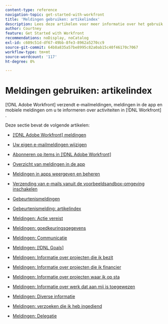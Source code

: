 ```yaml
---
content-type: reference
navigation-topic: get-started-with-workfront
title: 'Meldingen gebruiken: artikelindex'
description: Lees deze artikelen voor meer informatie over het gebruik van berichten in Adobe Workfront.
author: Courtney
feature: Get Started with Workfront
recommendations: noDisplay, noCatalog
exl-id: c609c51d-df67-49bb-8fe3-8962a5270cc9
source-git-commit: 64b8a835a57be8995c82a0ab15c40f46170c7067
workflow-type: tm+mt
source-wordcount: '117'
ht-degree: 0%

---
```


# Meldingen gebruiken: artikelindex

[!DNL Adobe Workfront] verzendt e-mailmeldingen, meldingen in de app en mobiele meldingen om u te informeren over activiteiten in [!DNL Workfront] .

<!-- Audited: 01/2024 -->

Deze sectie bevat de volgende artikelen:

* [[!DNL Adobe Workfront] meldingen](../../workfront-basics/using-notifications/wf-notifications.md)
* [Uw eigen e-mailmeldingen wijzigen](../../workfront-basics/using-notifications/activate-or-deactivate-your-own-event-notifications.md)
* [Abonneren op items in  [!DNL Adobe Workfront]](../../workfront-basics/using-notifications/subscribe-to-items-in-workfront.md)
* [Overzicht van meldingen in de app](../../workfront-basics/using-notifications/in-app-notifications-overview.md)
* [Meldingen in apps weergeven en beheren](../../workfront-basics/using-notifications/view-and-manage-in-app-notifications.md)
* [Verzending van e-mails vanuit de voorbeeldsandbox-omgeving inschakelen](../../workfront-basics/using-notifications/enable-delivery-emails-from-preview-sandbox-environment.md)
* [Gebeurtenismeldingen](../../workfront-basics/using-notifications/event-notifications.md)

  <!--
  <li data-mc-conditions="QuicksilverOrClassic.Draft mode"><a href="../../workfront-basics/using-notifications/opt-out-of-email-notifications.md" class="MCXref xref" xrefformat="{para}">Opt out of email notifications</a> </li>
  -->
* [Gebeurtenismelding: artikelindex](/help/quicksilver/workfront-basics/using-notifications/event-notifications-article-index.md)
* [Meldingen: Actie vereist](../../workfront-basics/using-notifications/notifications-action-needed.md)
* [Meldingen: goedkeuringsgegevens](../../workfront-basics/using-notifications/notifications-approval-information.md)
* [Meldingen: Communicatie](../../workfront-basics/using-notifications/notifications-communication.md)
* [Meldingen: [!DNL Goals]](../../workfront-basics/using-notifications/notifications-goals.md)
* [Meldingen: Informatie over projecten die ik bezit](../../workfront-basics/using-notifications/notifications-information-about-projects-i-own.md)
* [Meldingen: Informatie over projecten die ik financier](../../workfront-basics/using-notifications/notifications-information-about-projects-i-sponsor.md)
* [Meldingen: Informatie over projecten waar ik op sta](../../workfront-basics/using-notifications/notifications-information-about-projects-im-on.md)
* [Meldingen: Informatie over werk dat aan mij is toegewezen](../../workfront-basics/using-notifications/notifications-information-about-work-assigned-to-me.md)
* [Meldingen: Diverse informatie](../../workfront-basics/using-notifications/notifications-misc-information.md)
* [Meldingen: verzoeken die ik heb ingediend](../../workfront-basics/using-notifications/notifications-requests-i-have-made.md)
* [Meldingen: Delegatie](../../workfront-basics/using-notifications/notifications-delegation.md)
